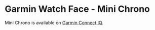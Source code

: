 # Garmin Watch Face - Mini Chrono

Mini Chrono is available on [Garmin Connect IQ](https://apps.garmin.com/en-US/apps/a76c8507-2093-4d44-b8fa-e8f30d6f8927).